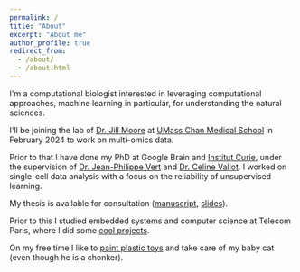 ```yaml
---
permalink: /
title: "About"
excerpt: "About me"
author_profile: true
redirect_from: 
  - /about/
  - /about.html
---
```


I'm a computational biologist interested in leveraging computational approaches, machine learning in particular, for understanding the natural sciences.

I'll be joining the lab of [Dr. Jill Moore](https://www.moore-lab.org/home) at
[UMass Chan Medical School](https://www.umassmed.edu/) in February 2024 to work on multi-omics data.

Prior to that I have done my PhD at Google Brain and [Institut Curie](https://curie.fr/), under the supervision of [Dr. Jean-Philippe Vert](https://jpvert.github.io/) and [Dr. Celine Vallot](https://curie.fr/personne/celine-vallot). I worked on single-cell data analysis with a focus on the reliability of unsupervised learning.

My thesis is available for consultation ([manuscript](https://drive.google.com/file/d/1dX3cWvHgYpPuu1pypW9gWX5W3i9Kc_Xa/view?usp=sharing), [slides](https://docs.google.com/presentation/d/1d9BdVEOqfCx-f4dQsPHoSE6gcIxI1pVg2Tqw0TqJk2c/edit?usp=sharing)).

Prior to this I studied embedded systems and computer science at Telecom Paris, where I did some [cool projects](https://www.hackster.io/gamazeps).

On my free time I like to [paint plastic toys](https://www.instagram.com/gamazeps/) and take care of my baby cat (even though he is a chonker).
